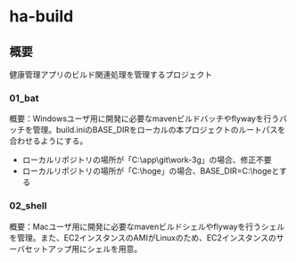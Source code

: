 # ha-build

## 概要
健康管理アプリのビルド関連処理を管理するプロジェクト

### 01_bat
概要：Windowsユーザ用に開発に必要なmavenビルドバッチやflywayを行うバッチを管理。build.iniのBASE_DIRをローカルの本プロジェクトのルートパスを合わせるようにする。
- ローカルリポジトリの場所が「C:\app\git\work-3g」の場合、修正不要
- ローカルリポジトリの場所が「C:\hoge」の場合、BASE_DIR=C:\hogeとする

### 02_shell
概要：Macユーザ用に開発に必要なmavenビルドシェルやflywayを行うシェルを管理。また、EC2インスタンスのAMIがLinuxのため、EC2インスタンスのサーバセットアップ用にシェルを用意。